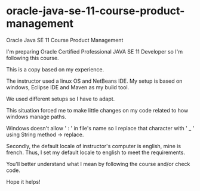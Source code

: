 # oracle-java-se-11-course-product-management
Oracle Java SE 11 Course Product Management

I'm preparing  Oracle Certified Professional JAVA SE 11 Developer so I'm following this course.

This is a copy  based on my experience.

The instructor used a linux OS and NetBeans IDE. My setup is based on windows, Eclipse IDE and Maven as my build tool.

We used different setups so I have to adapt.

This situation forced me to make little changes on my code related to how windows manage paths.

Windows doesn't allow ' : ' in file's name so I replace that character with ' _ ' using String method -> replace.

Secondly, the default locale of instructor's computer is english, mine is french. Thus, I set my default locale to english to meet the requirements.

You'll better understand what I mean by following the course and/or check code.

Hope it helps!
